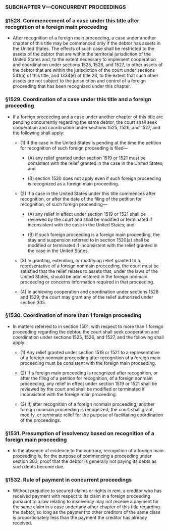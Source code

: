 ### SUBCHAPTER V—CONCURRENT PROCEEDINGS

### §1528. Commencement of a case under this title after recognition of a foreign main proceeding
* After recognition of a foreign main proceeding, a case under another chapter of this title may be commenced only if the debtor has assets in the United States. The effects of such case shall be restricted to the assets of the debtor that are within the territorial jurisdiction of the United States and, to the extent necessary to implement cooperation and coordination under sections 1525, 1526, and 1527, to other assets of the debtor that are within the jurisdiction of the court under sections 541(a) of this title, and 1334(e) of title 28, to the extent that such other assets are not subject to the jurisdiction and control of a foreign proceeding that has been recognized under this chapter.

### §1529. Coordination of a case under this title and a foreign proceeding
* If a foreign proceeding and a case under another chapter of this title are pending concurrently regarding the same debtor, the court shall seek cooperation and coordination under sections 1525, 1526, and 1527, and the following shall apply:

  * (1) If the case in the United States is pending at the time the petition for recognition of such foreign proceeding is filed—

    * (A) any relief granted under section 1519 or 1521 must be consistent with the relief granted in the case in the United States; and

    * (B) section 1520 does not apply even if such foreign proceeding is recognized as a foreign main proceeding.


  * (2) If a case in the United States under this title commences after recognition, or after the date of the filing of the petition for recognition, of such foreign proceeding—

    * (A) any relief in effect under section 1519 or 1521 shall be reviewed by the court and shall be modified or terminated if inconsistent with the case in the United States; and

    * (B) if such foreign proceeding is a foreign main proceeding, the stay and suspension referred to in section 1520(a) shall be modified or terminated if inconsistent with the relief granted in the case in the United States.


  * (3) In granting, extending, or modifying relief granted to a representative of a foreign nonmain proceeding, the court must be satisfied that the relief relates to assets that, under the laws of the United States, should be administered in the foreign nonmain proceeding or concerns information required in that proceeding.

  * (4) In achieving cooperation and coordination under sections 1528 and 1529, the court may grant any of the relief authorized under section 305.

### §1530. Coordination of more than 1 foreign proceeding
* In matters referred to in section 1501, with respect to more than 1 foreign proceeding regarding the debtor, the court shall seek cooperation and coordination under sections 1525, 1526, and 1527, and the following shall apply:

  * (1) Any relief granted under section 1519 or 1521 to a representative of a foreign nonmain proceeding after recognition of a foreign main proceeding must be consistent with the foreign main proceeding.

  * (2) If a foreign main proceeding is recognized after recognition, or after the filing of a petition for recognition, of a foreign nonmain proceeding, any relief in effect under section 1519 or 1521 shall be reviewed by the court and shall be modified or terminated if inconsistent with the foreign main proceeding.

  * (3) If, after recognition of a foreign nonmain proceeding, another foreign nonmain proceeding is recognized, the court shall grant, modify, or terminate relief for the purpose of facilitating coordination of the proceedings.

### §1531. Presumption of insolvency based on recognition of a foreign main proceeding
* In the absence of evidence to the contrary, recognition of a foreign main proceeding is, for the purpose of commencing a proceeding under section 303, proof that the debtor is generally not paying its debts as such debts become due.

### §1532. Rule of payment in concurrent proceedings
* Without prejudice to secured claims or rights in rem, a creditor who has received payment with respect to its claim in a foreign proceeding pursuant to a law relating to insolvency may not receive a payment for the same claim in a case under any other chapter of this title regarding the debtor, so long as the payment to other creditors of the same class is proportionately less than the payment the creditor has already received.